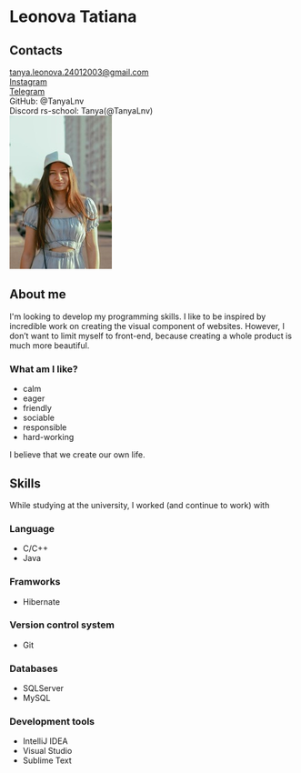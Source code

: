 # Leonova Tatiana

## Contacts


tanya.leonova.24012003@gmail.com  
[Instagram](https://www.instagram.com/l_tatiana_24/ "@l_tatiana_24")  
[Telegram](https://t.me/tanyaLeonova03 "@tanyaLeonova03")  
GitHub: @TanyaLnv  
Discord rs-school: Tanya(@TanyaLnv)  
![Leonova Tatiana](img/1.jpg)  
  


## About me

I'm looking to develop my programming skills. I like to be inspired by incredible work on creating the visual component of websites. However, I don’t want to limit myself to front-end, because creating a whole product is much more beautiful. 

### What am I like?

* calm
* eager
* friendly  
* sociable  
* responsible
* hard-working

I believe that we create our own life.

## Skills

While studying at the university, I worked (and continue to work) with
### Language
* C/C++
* Java
### Framworks
* Hibernate
### Version control system
* Git
### Databases
* SQLServer
* MySQL
### Development tools
* IntelliJ IDEA 
* Visual Studio
* Sublime Text
